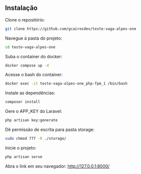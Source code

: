 ## Instalação

Clone o repositório:

```sh
git clone https://github.com/gcairesdev/teste-vaga-alpes-one
```

Navegue à pasta do projeto:

```sh
cd teste-vaga-alpes-one
```

Suba o container do docker:

```sh
docker compose up -d
```

Acesse o bash do container:

```sh
docker exec -it teste-vaga-alpes-one_php-fpm_1 /bin/bash
```

Instale as dependências:

```sh
composer install
```

Gere o APP_KEY do Laravel:

```sh
php artisan key:generate
```

Dê permissão de escrita para pasta storage:

```sh
sudo chmod 777 -R ./storage/
```

Inicie o projeto:

```sh
php artisan serve
```

Abra o link em seu navegador: http://127.0.0.1:8000/
